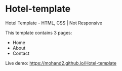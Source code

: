 # Hotel-template
Hotel Template - HTML, CSS | Not Responsive

This template contains 3 pages:
  - Home 
  - About
  - Contact
  
Live demo: https://mohand2.github.io/Hotel-template
